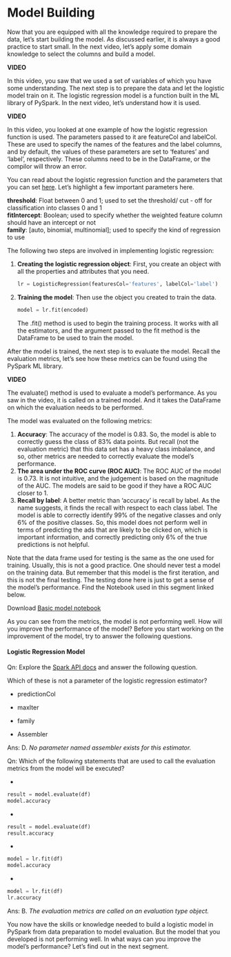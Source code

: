 # Model Building

Now that you are equipped with all the knowledge required to prepare the data, let’s start building the model. As discussed earlier, it is always a good practice to start small. In the next video, let’s apply some domain knowledge to select the columns and build a model.

**VIDEO**

In this video, you saw that we used a set of variables of which you have some understanding. The next step is to prepare the data and let the logistic model train on it. The logistic regression model is a function built in the ML library of PySpark. In the next video, let’s understand how it is used. 

**VIDEO**

In this video, you looked at one example of how the logistic regression function is used. The parameters passed to it are featureCol and labelCol. These are used to specify the names of the features and the label columns, and by default, the values of these parameters are set to ‘features’ and ‘label’, respectively. These columns need to be in the DataFrame, or the compilor will throw an error. 

You can read about the logistic regression function and the parameters that you can set [here](https://spark.apache.org/docs/2.4.5/api/python/pyspark.ml.html#pyspark.ml.classification.LogisticRegression). Let’s highlight a few important parameters here. 

**threshold**: Float between 0 and 1; used to set the threshold/ cut - off for classification into classes 0 and 1  
**fitIntercept**: Boolean; used to specify whether the weighted feature column should have an intercept or not  
**family**: [auto, binomial, multinomial]; used to specify the kind of regression to use 

The following two steps are involved in implementing logistic regression:

1.  **Creating the logistic regression object**: First, you create an object with all the properties and attributes that you need.
    
    ```python
	lr = LogisticRegression(featuresCol='features', labelCol='label')
	```
    
2.  **Training the model**: Then use the object you created to train the data. 
    
    ```python
	model = lr.fit(encoded)
	```
    
    The .fit() method is used to begin the training process. It works with all the estimators, and the argument passed to the fit method is the DataFrame to be used to train the model. 
    

After the model is trained, the next step is to evaluate the model. Recall the evaluation metrics, let’s see how these metrics can be found using the PySpark ML library.

**VIDEO**

The evaluate() method is used to evaluate a model’s performance. As you saw in the video, it is called on a trained model. And it takes the DataFrame on which the evaluation needs to be performed. 

The model was evaluated on the following metrics: 

1.  **Accuracy**: The accuracy of the model is 0.83. So, the model is able to correctly guess the class of 83% data points. But recall (not the evaluation metric) that this data set has a heavy class imbalance, and so, other metrics are needed to correctly evaluate the model’s performance. 
2.  **The area under the ROC curve (ROC AUC)**: The ROC AUC of the model is 0.73. It is not intuitive, and the judgement is based on the magnitude of the AUC. The models are said to be good if they have a ROC AUC closer to 1. 
3.  **Recall by label**: A better metric than ‘accuracy’ is recall by label. As the name suggests, it finds the recall with respect to each class label. The model is able to correctly identify 99% of the negative classes and only 6% of the positive classes. So, this model does not perform well in terms of predicting the ads that are likely to be clicked on, which is important information, and correctly predicting only 6% of the true predictions is not helpful. 

Note that the data frame used for testing is the same as the one used for training. Usually, this is not a good practice. One should never test a model on the training data. But remember that this model is the first iteration, and this is not the final testing. The testing done here is just to get a sense of the model’s performance. Find the Notebook used in this segment linked below.

Download [Basic model notebook](CTR_03_Modelling.ipynb)

As you can see from the metrics, the model is not performing well. How will you improve the performance of the model? Before you start working on the improvement of the model, try to answer the following questions.

#### Logistic Regression Model

Qn: Explore the [Spark API docs](https://spark.apache.org/docs/2.4.4/api/python/pyspark.ml.html#pyspark.ml.classification.LogisticRegression) and answer the following question. 

Which of these is not a parameter of the logistic regression estimator?

- predictionCol

- maxIter

- family

- Assembler

Ans: D. *No parameter named assembler exists for this estimator.*

Qn: Which of the following statements that are used to call the evaluation metrics from the model will be executed?

- 
```python
result = model.evaluate(df)
model.accuracy
```

- 
```python
result = model.evaluate(df)
result.accuracy
```

- 
```python
model = lr.fit(df)
model.accuracy
```

- 
```python
model = lr.fit(df)
lr.accuracy
```

Ans: B. *The evaluation metrics are called on an evaluation type object.*

You now have the skills or knowledge needed to build a logistic model in PySpark from data preparation to model evaluation. But the model that you developed is not performing well. In what ways can you improve the model’s performance? Let’s find out in the next segment.